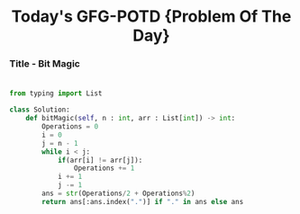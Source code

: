 <h1 align="center">Today's GFG-POTD {Problem Of The Day}</h1>

### Title - Bit Magic<br><br>

```python
from typing import List

class Solution:
    def bitMagic(self, n : int, arr : List[int]) -> int:
        Operations = 0
        i = 0
        j = n - 1
        while i < j:
            if(arr[i] != arr[j]):
                Operations += 1
            i += 1
            j -= 1
        ans = str(Operations/2 + Operations%2)
        return ans[:ans.index(".")] if "." in ans else ans
```

